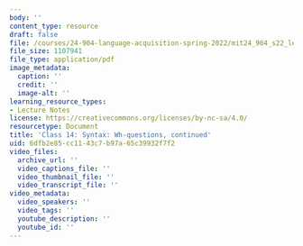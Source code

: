 ```yaml
---
body: ''
content_type: resource
draft: false
file: /courses/24-904-language-acquisition-spring-2022/mit24_904_s22_lec14.pdf
file_size: 1107941
file_type: application/pdf
image_metadata:
  caption: ''
  credit: ''
  image-alt: ''
learning_resource_types:
- Lecture Notes
license: https://creativecommons.org/licenses/by-nc-sa/4.0/
resourcetype: Document
title: 'Class 14: Syntax: Wh-questions, continued'
uid: 6dfb2e85-cc11-43c7-b97a-65c39932f7f2
video_files:
  archive_url: ''
  video_captions_file: ''
  video_thumbnail_file: ''
  video_transcript_file: ''
video_metadata:
  video_speakers: ''
  video_tags: ''
  youtube_description: ''
  youtube_id: ''
---
```

